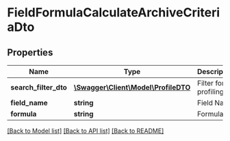 # FieldFormulaCalculateArchiveCriteriaDto

## Properties
Name | Type | Description | Notes
------------ | ------------- | ------------- | -------------
**search_filter_dto** | [**\Swagger\Client\Model\ProfileDTO**](ProfileDTO.md) | Filter for profiling | [optional] 
**field_name** | **string** | Field Name | [optional] 
**formula** | **string** | Formula | [optional] 

[[Back to Model list]](../README.md#documentation-for-models) [[Back to API list]](../README.md#documentation-for-api-endpoints) [[Back to README]](../README.md)


